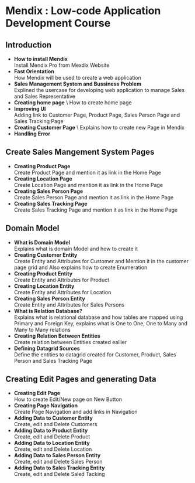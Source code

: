 
# Mendix : Low-code Application Development Course
  
## Introduction
  
  * **How to install Mendix** \
      Install Mendix Pro from Mexdix Website
  * **Fast Orientation** \
    How Mendix will be used to create a web application
  * **Sales Management System and Bussiness Problem** \
    Explined the usercase for developing web application to manage Sales and Sales Representative
  * **Creating home page** \ 
    How to create home page
  * **Improving UI** \
    Adding link to Customer Page, Product Page, Sales Person Page and Sales Tracking Page
  * **Creating Customer Page** \ 
    Explains how to create new Page in Mendix
  * **Handling Error**
  
  ## Create Sales Mangement System Pages
  
  * **Creating Product Page** \
    Create Product Page and mention it as link in the Home Page
  * **Creating Location Page** \
    Create Location Page and mention it as link in the Home Page
  * **Creating Sales Person Page** \
    Create Sales Person Page and mention it as link in the Home Page
  * **Creating Sales Tracking Page** \
    Create Sales Tracking Page and mention it as link in the Home Page
    
  ## Domain Model
  
  * **What is Domain Model** \
    Explains what is domain Model and how to create it
  * **Creating Customer Entity** \
    Create Entity and Attributes for Customer and Mention it in the customer page grid and Also explains how to create Enumeration
  * **Creating Product Entity** \
    Create Entity and Attributes for Product
  * **Creating Location Entity** \
    Create Entity and Attributes for Location
  * **Creating Sales Person Entity** \
    Create Entity and Attributes for Sales Persons
  * **What is Relation Database?** \
    Explains what is relational database and how tables are mapped using Primary and Foreign Key, explains what is One to One, One to Many and Many to Many relations
  * **Creating Relation Between Entities** \
    Create relation between Entities created eallier
  * **Defining Datagrid Sources** \
    Define the entities to datagrid created for Customer, Product, Sales Person and Sales Tracking Page
    
  ## Creating Edit Pages and generating Data
  
  * **Creating Edit Page** \
    How to create Edit/New page on New Button 
  * **Creating Page Navigation** \
    Create Page Navigation and add links in Navigation
  * **Adding Data to Customer Entity** \
    Create, edit and Delete Customers
  * **Adding Data to Product Entity** \
    Create, edit and Delete Product
  * **Adding Data to Location Entity** \
    Create, edit and Delete Location
  * **Adding Data to Sales Person Entity** \
    Create, edit and Delete Sales Person
  * **Adding Data to Sales Tracking Entity** \
    Create, edit and Delete Saled Tacking
    
  

 
  
